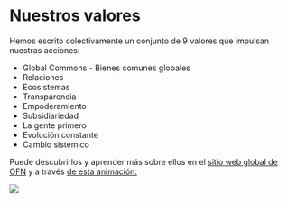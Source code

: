 # Nuestros valores

Hemos escrito colectivamente un conjunto de 9 valores que impulsan nuestras acciones:

* Global Commons - Bienes comunes globales
* Relaciones
* Ecosistemas
* Transparencia
* Empoderamiento
* Subsidiariedad
* La gente primero
* Evolución constante
* Cambio sistémico

Puede descubrirlos y aprender más sobre ellos en el [sitio web global de OFN](https://www.openfoodnetwork.org/values/) y a través [de es](https://prezi.com/tf6t5kkno790/our-values/#1)[ta animación.](https://prezi.com/tf6t5kkno790/our-values/#1)

![](.gitbook/assets/capture-du-2018-08-08-16-14-38.png)


